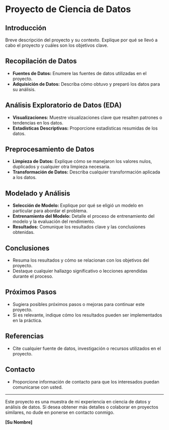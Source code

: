 # Proyecto de Ciencia de Datos

## Introducción

Breve descripción del proyecto y su contexto. Explique por qué se llevó a cabo el proyecto y cuáles son los objetivos clave.

## Recopilación de Datos

- **Fuentes de Datos:** Enumere las fuentes de datos utilizadas en el proyecto.
- **Adquisición de Datos:** Describa cómo obtuvo y preparó los datos para su análisis.

## Análisis Exploratorio de Datos (EDA)

- **Visualizaciones:** Muestre visualizaciones clave que resalten patrones o tendencias en los datos.
- **Estadísticas Descriptivas:** Proporcione estadísticas resumidas de los datos.

## Preprocesamiento de Datos

- **Limpieza de Datos:** Explique cómo se manejaron los valores nulos, duplicados y cualquier otra limpieza necesaria.
- **Transformación de Datos:** Describa cualquier transformación aplicada a los datos.

## Modelado y Análisis

- **Selección de Modelo:** Explique por qué se eligió un modelo en particular para abordar el problema.
- **Entrenamiento del Modelo:** Detalle el proceso de entrenamiento del modelo y la evaluación del rendimiento.
- **Resultados:** Comunique los resultados clave y las conclusiones obtenidas.

## Conclusiones

- Resuma los resultados y cómo se relacionan con los objetivos del proyecto.
- Destaque cualquier hallazgo significativo o lecciones aprendidas durante el proceso.

## Próximos Pasos

- Sugiera posibles próximos pasos o mejoras para continuar este proyecto.
- Si es relevante, indique cómo los resultados pueden ser implementados en la práctica.

## Referencias

- Cite cualquier fuente de datos, investigación o recursos utilizados en el proyecto.

## Contacto

- Proporcione información de contacto para que los interesados puedan comunicarse con usted.

---

Este proyecto es una muestra de mi experiencia en ciencia de datos y análisis de datos. Si desea obtener más detalles o colaborar en proyectos similares, no dude en ponerse en contacto conmigo.

**[Su Nombre]**
